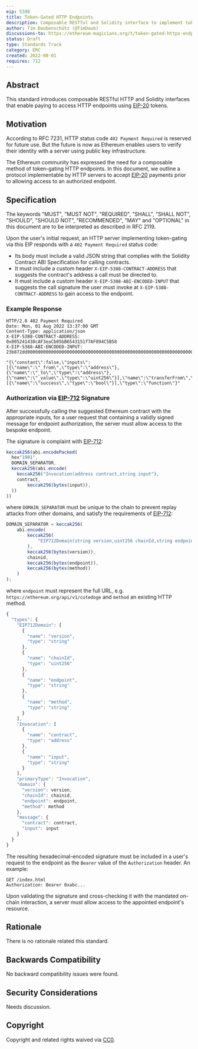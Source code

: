 ```yaml
---
eip: 5388
title: Token-Gated HTTP Endpoints
description: Composable RESTful and Solidity interface to implement token-gated HTTP endpoints using data tokens.
author: Tim Daubenschütz (@TimDaub)
discussions-to: https://ethereum-magicians.org/t/token-gated-https-endpoints/10205
status: Draft
type: Standards Track
category: ERC
created: 2022-08-01
requires: 712
---
```


## Abstract

This standard introduces composable RESTful HTTP and Solidity interfaces that enable paying to access HTTP endpoints using [EIP-20](./eip-20.md) tokens.

## Motivation

According to RFC 7231, HTTP status code `402 Payment Required` is reserved for future use. But the future is now as Ethereum enables users to verify their identity with a server using public key infrastructure.

The Ethereum community has expressed the need for a composable method of token-gating HTTP endpoints. In this document, we outline a protocol implementable by HTTP servers to accept [EIP-20](./eip-20.md) payments prior to allowing access to an authorized endpoint.

## Specification

The keywords "MUST", "MUST NOT", "REQUIRED", "SHALL", "SHALL NOT", "SHOULD", "SHOULD NOT", "RECOMMENDED", "MAY" and "OPTIONAL" in this document are to be interpreted as described in RFC 2119.

Upon the user's initial request, an HTTP server implementing token-gating via this EIP responds with a `402 Payment Required` status code:

- Its body must include a valid JSON string that complies with the Solidity Contract ABI Specification for calling contracts.
- It must include a custom header `X-EIP-5388-CONTRACT-ADDRESS` that suggests the contract's address a call must be directed to.
- It must include a custom header `X-EIP-5388-ABI-ENCODED-INPUT` that suggests the call signature the user must invoke at `X-EIP-5388-CONTRACT-ADDRESS` to gain access to the endpoint.

### Example Response

```
HTTP/2.0 402 Payment Required
Date: Mon, 01 Aug 2022 13:37:00 GMT
Content-Type: application/json
X-EIP-5388-CONTRACT-ADDRESS: 0x005241438cAF3eaCb05bB6543151f7AF894C5B58
X-EIP-5388-ABI-ENCODED-INPUT: 23b872dd00000000000000000000000000000000000000000000000000000000000000000000000000000000000000000000000000000000000000000000000000000000000000000000000000000000000000000000000000000000000000000000007b

"{\"constant\":false,\"inputs\":[{\"name\":\"_from\",\"type\":\"address\"},{\"name\":\"_to\",\"type\":\"address\"},{\"name\":\"_value\",\"type\":\"uint256\"}],\"name\":\"transferFrom\",\"outputs\":[{\"name\":\"success\",\"type\":\"bool\"}],\"type\":\"function\"}"
```

### Authorization via [EIP-712](./eip-712) Signature

After successfully calling the suggested Ethereum contract with the appropriate inputs, for a user request that containing a validly signed message for endpoint authorization, the server must allow access to the bespoke endpoint.

The signature is complaint with [EIP-712](./eip-712.md):

```js
keccak256(abi.encodePacked(
  hex"1901",
  DOMAIN_SEPARATOR,
  keccak256(abi.encode(
    keccak256("Invocation(address contract,string input"),
    contract,
		keccak256(bytes(input)),
  ))
))
```

where `DOMAIN_SEPARATOR` must be unique to the chain to prevent replay attacks from other domains, and satisfy the requirements of [EIP-712](./eip-712.md):

```js
DOMAIN_SEPARATOR = keccak256(
	abi.encode(
		keccak256(
			"EIP712Domain(string version,uint256 chainId,string endpoint,string method)"
		),
		keccak256(bytes(version)),
		chainid,
		keccak256(bytes(endpoint)),
		keccak256(bytes(method))
	)
);
```

where `endpoint` must represent the full URL, e.g. `https://ethereum.org/api/v1/cutedoge` and `method` an existing HTTP method.

```js
{
  "types": {
    "EIP712Domain": [
      {
        "name": "version",
        "type": "string"
      },
      {
        "name": "chainId",
        "type": "uint256"
      },
      {
        "name": "endpoint",
        "type": "string"
      },
      {
        "name": "method",
        "type": "string"
      }
    ],
    "Invocation": [
      {
        "name": "contract",
        "type": "address"
      },
      {
        "name": "input",
        "type": "string"
      }
    ],
    "primaryType": "Invocation",
    "domain": {
      "version": version,
      "chainId": chainid,
      "endpoint": endpoint,
      "method": method
    },
    "message": {
      "contract": contract,
      "input": input
    }
  }
}
```

The resulting hexadecimal-encoded signature must be included in a user's request to the endpoint as the `Bearer` value of the `Authorization` header. An example:

```
GET /index.html
Authorization: Bearer 0xabc...
```

Upon validating the signature and cross-checking it with the mandated on-chain interaction, a server must allow access to the appointed endpoint's resource.

## Rationale

There is no rationale related this standard.

## Backwards Compatibility

No backward compatibility issues were found.

## Security Considerations

Needs discussion.

## Copyright

Copyright and related rights waived via [CC0](../LICENSE.md).
